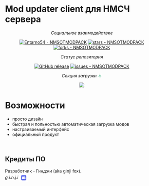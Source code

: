 # Mod updater client для НМСЧ сервера

<div align="center">
<i>Социальное взаимодействие</i>

<a href="https://github.com/Entarno54/NMSOTMODPACK" title="Go to GitHub repo"><img src="https://img.shields.io/static/v1?label=Entarno54&message=NMSOTMODPACK&color=cyan&logo=github" alt="Entarno54 - NMSOTMODPACK"></a>
<a href="https://github.com/Entarno54/NMSOTMODPACK"><img src="https://img.shields.io/github/stars/Entarno54/NMSOTMODPACK?style=social" alt="stars - NMSOTMODPACK"></a>
<a href="https://github.com/Entarno54/NMSOTMODPACK"><img src="https://img.shields.io/github/forks/Entarno54/NMSOTMODPACK?style=social" alt="forks - NMSOTMODPACK"></a>
</div>

<div align="center">
<i>Статус репозитория</i>

<a href="https://github.com/Entarno54/NMSOTMODPACK/releases/"><img src="https://img.shields.io/github/release/Entarno54/NMSOTMODPACK?include_prereleases=&sort=semver&color=cyan" alt="GitHub release"></a>
<a href="https://github.com/Entarno54/NMSOTMODPACK/issues"><img src="https://img.shields.io/github/issues/Entarno54/NMSOTMODPACK" alt="issues - NMSOTMODPACK"></a>
</div>
<div align="center">
<i>Секция загрузки</i> <img src="src/dwnld.png", width="13">

<a href="https://drive.google.com/file/d/1lMWHZm-4tVLd-B7rI-tNTdVPDAuarvmK/view?usp=sharing"><img src="https://img.shields.io/badge/-Скачать-2ea44f?style=for-the-badge"></a>
</div>

# Возможности

- просто дизайн
- быстрая и польностью автоматическая загрузка модов
- настраиваемый интерфейс
- официальный продукт

<br>

## Кредиты ПО
<div>Разработчик - Гинджи (aka ginji fox).</div>
<div align="left">
<i>g.i.n.j.i</i> <img src="src/ds.png", width="28", align="center", vertical-align="center">
</div>
